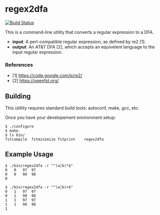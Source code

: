 regex2dfa
=========

[![Build Status](https://travis-ci.org/kpdyer/regex2dfa.svg?branch=master)](https://travis-ci.org/kpdyer/regex2dfa)

This is a command-line utility that converts a regular expression to a DFA.

* **input**: A perl-compatible regular expression, as defined by re2 [1].
* **output**: An AT&T DFA [2], which accepts an equivelent language to the input regular expression.

### References

* [1] https://code.google.com/p/re2/
* [2] https://openfst.org/

Building
--------

This utillity requires standard build tools: autoconf, make, gcc, etc.

Once you have your developement environment setup:

```
$ ./configure
$ make
$ ls bin/
fstcompile	fstminimize	fstprint	regex2dfa
```

Example Usage
-------------

```
$ ./bin/regex2dfa -r "^(a|b)*$"
0	0	97	97
0	0	98	98
0
```

```
$ ./bin/regex2dfa -r "^(a|b)+$"
0	1	97	97
0	1	98	98
1	1	97	97
1	1	98	98
1
```
